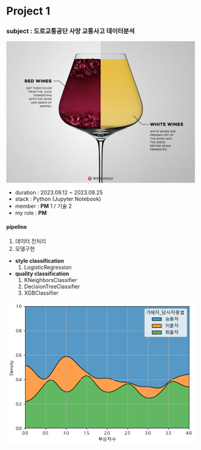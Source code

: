 # Project 1

### subject : 도로교통공단 사망 교통사고 데이터분석

<img src='https://github.com/Choe-minsung/project-study/blob/f1d8964a97cbb6593fd6bcb869ab37558c238cc4/P2/src/wine.png' width='500'/>

- duration : 2023.09.12 ~ 2023.09.25
- stack : Python (Jupyter Notebook)
- member : **PM** 1 / 기술 2
- my role : **PM**

#### pipeline
1. 데이터 전처리
2. 모델구현
- **style classification**
    1. LogisticRegression
- **quality classification**
    1. KNeighborsClassifier
    2. DecisionTreeClassifier
    3. XGBClassifier
 
<img src='https://github.com/Choe-minsung/project-study/blob/007b6b36a35c3ed62cd29923b13635f9776bd77f/P1/src/kdeplot.png' width='500'/>
